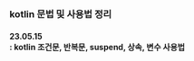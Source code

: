 ### kotlin 문법 및 사용법 정리

<p>
    <h4>23.05.15<br>
    : kotlin 조건문, 반복문, suspend, 상속, 변수 사용법</h4>
</p>